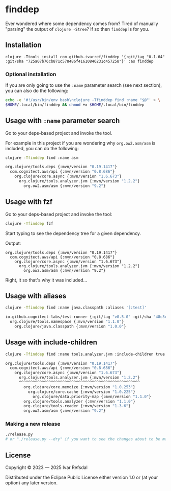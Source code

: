 # finddep

Ever wondered where some dependency comes from?
Tired of manually "parsing" the output of `clojure -Stree`?
If so then `finddep` is for you.

## Installation

```
clojure -Ttools install com.github.ivarref/finddep '{:git/tag "0.1.64" :git/sha "725a07b76cb871c578486f41610846231c457258"}' :as finddep
```

### Optional installation

If you are only going to use the `:name` parameter search (see next section), you can
also do the following:

```bash
echo -e '#!/usr/bin/env bash\nclojure -Tfinddep find :name "$@"' > \
$HOME/.local/bin/finddep && chmod +x $HOME/.local/bin/finddep
```

## Usage with `:name` parameter search

Go to your deps-based project and invoke the tool.

For example in this project if you are wondering why `org.ow2.asm/asm` is included, you can
do the following:

```bash
clojure -Tfinddep find :name asm

org.clojure/tools.deps {:mvn/version "0.19.1417"}
  com.cognitect.aws/api {:mvn/version "0.8.686"}
    org.clojure/core.async {:mvn/version "1.6.673"}
      org.clojure/tools.analyzer.jvm {:mvn/version "1.2.2"}
        org.ow2.asm/asm {:mvn/version "9.2"}
```

## Usage with fzf

Go to your deps-based project and invoke the tool:

```bash
clojure -Tfinddep fzf
```

Start typing to see the dependency tree for a given dependency.

Output:

```
org.clojure/tools.deps {:mvn/version "0.19.1417"}
  com.cognitect.aws/api {:mvn/version "0.8.686"}
    org.clojure/core.async {:mvn/version "1.6.673"}
      org.clojure/tools.analyzer.jvm {:mvn/version "1.2.2"}
        org.ow2.asm/asm {:mvn/version "9.2"}
```

Right, it so that's why it was included...



## Usage with aliases

```bash
clojure -Tfinddep find :name java.classpath :aliases '[:test]'

io.github.cognitect-labs/test-runner {:git/tag "v0.5.0" :git/sha "48c3c67f98362ba1e20526db4eeb6996209c050a"}
  org.clojure/tools.namespace {:mvn/version "1.1.0"}
    org.clojure/java.classpath {:mvn/version "1.0.0"}
```

## Usage with include-children

```bash
clojure -Tfinddep find :name tools.analyzer.jvm :include-children true

org.clojure/tools.deps {:mvn/version "0.19.1417"}
  com.cognitect.aws/api {:mvn/version "0.8.686"}
    org.clojure/core.async {:mvn/version "1.6.673"}
      org.clojure/tools.analyzer.jvm {:mvn/version "1.2.2"}
      ^^^^^^^^^^^^^^^^^^^^^^^^^^^^^^^^^^^^^^^^^^^^^^^^^^^^^
        org.clojure/core.memoize {:mvn/version "1.0.253"}
          org.clojure/core.cache {:mvn/version "1.0.225"}
            org.clojure/data.priority-map {:mvn/version "1.1.0"}
        org.clojure/tools.analyzer {:mvn/version "1.1.0"}
        org.clojure/tools.reader {:mvn/version "1.3.6"}
        org.ow2.asm/asm {:mvn/version "9.2"}
```

### Making a new release

```bash
./release.py
# or "./release.py --dry" if you want to see the changes about to be made
```


## License

Copyright © 2023 — 2025 Ivar Refsdal

Distributed under the Eclipse Public License either version 1.0 or (at
your option) any later version.

